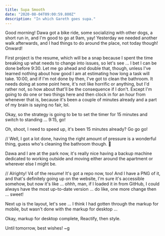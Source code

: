 ```yaml
---
title: Supa Smooth
date: "2020-08-04T09:00:59.800Z"
description: "In which Gareth goes supa."
---
```


Good morning! Dawa got a bike ride, some socializing with other dogs, a short run in, and I'm good to go at 9am, yay! Yesterday we needed another walk afterwards, and I had things to do around the place, not today though! Onward!

First project is the resume, which will be a snap because I spent the time breaking up what needs to change into issues, so let's see ... I bet I can be done before 9:30. Let me go ahead and double that, though, unless I've learned nothing about how good I am at estimating how long a task will take. 10:00, and if I'm not done by then, I've got to clean the bathroom. It needs doing at some point here, it's not like horrific or anything, but I'd rather not, so how about that'll be the consequence if I don't. Except I'm going to do one or two things here and then clock in for an hour from whenever that is, because it's been a couple of minutes already and a part of my brain is saying no fair, lol.

Okay, so the strategy is going to be to set the timer for 15 minutes and switch to standing ... 9:15, go!

Oh, shoot, I need to speed up, it's been 15 minutes already? Go go go!

// Well, I got a lot done, having the right amount of pressure is a wonderful thing, guess who's cleaning the bathroom though. 🤣

Dawa and I are at the park now, it's really nice having a backup machine dedicated to working outside and moving either around the apartment or wherever else I might be.

// Alrighty! V4 of the resume! It's got a repo now, too! And I have a PNG of it, and that's definitely going up on the website, I'm sure it's accessible somehow, but now it's like ... ohhh, man, if I loaded it in from GitHub, I could always have the most up-to-date version ... do like, one more change then ... sweet!

Next up is the layout, let's see ... I think I had gotten through the markup for mobile, but wasn't done with the markup for desktop ...

Okay, markup for desktop complete, Reactify, then style.

Until tomorrow, best wishes!
~g
